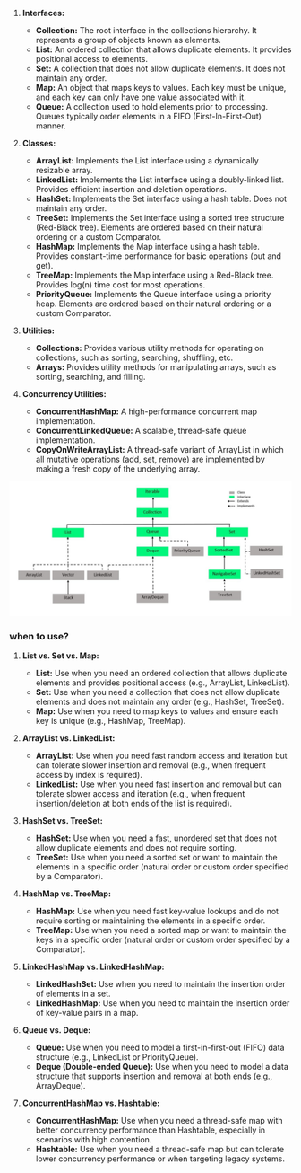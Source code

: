 1. **Interfaces:**
   - **Collection:** The root interface in the collections hierarchy. It represents a group of objects known as elements.
   - **List:** An ordered collection that allows duplicate elements. It provides positional access to elements.
   - **Set:** A collection that does not allow duplicate elements. It does not maintain any order.
   - **Map:** An object that maps keys to values. Each key must be unique, and each key can only have one value associated with it.
   - **Queue:** A collection used to hold elements prior to processing. Queues typically order elements in a FIFO (First-In-First-Out) manner.

2. **Classes:**
   - **ArrayList:** Implements the List interface using a dynamically resizable array.
   - **LinkedList:** Implements the List interface using a doubly-linked list. Provides efficient insertion and deletion operations.
   - **HashSet:** Implements the Set interface using a hash table. Does not maintain any order.
   - **TreeSet:** Implements the Set interface using a sorted tree structure (Red-Black tree). Elements are ordered based on their natural ordering or a custom Comparator.
   - **HashMap:** Implements the Map interface using a hash table. Provides constant-time performance for basic operations (put and get).
   - **TreeMap:** Implements the Map interface using a Red-Black tree. Provides log(n) time cost for most operations.
   - **PriorityQueue:** Implements the Queue interface using a priority heap. Elements are ordered based on their natural ordering or a custom Comparator.

3. **Utilities:**
   - **Collections:** Provides various utility methods for operating on collections, such as sorting, searching, shuffling, etc.
   - **Arrays:** Provides utility methods for manipulating arrays, such as sorting, searching, and filling.

4. **Concurrency Utilities:**
   - **ConcurrentHashMap:** A high-performance concurrent map implementation.
   - **ConcurrentLinkedQueue:** A scalable, thread-safe queue implementation.
   - **CopyOnWriteArrayList:** A thread-safe variant of ArrayList in which all mutative operations (add, set, remove) are implemented by making a fresh copy of the underlying array.


![img.png](img.png)


### when to use?

1. **List vs. Set vs. Map:**
   - **List:** Use when you need an ordered collection that allows duplicate elements and provides positional access (e.g., ArrayList, LinkedList).
   - **Set:** Use when you need a collection that does not allow duplicate elements and does not maintain any order (e.g., HashSet, TreeSet).
   - **Map:** Use when you need to map keys to values and ensure each key is unique (e.g., HashMap, TreeMap).

2. **ArrayList vs. LinkedList:**
   - **ArrayList:** Use when you need fast random access and iteration but can tolerate slower insertion and removal (e.g., when frequent access by index is required).
   - **LinkedList:** Use when you need fast insertion and removal but can tolerate slower access and iteration (e.g., when frequent insertion/deletion at both ends of the list is required).

3. **HashSet vs. TreeSet:**
   - **HashSet:** Use when you need a fast, unordered set that does not allow duplicate elements and does not require sorting.
   - **TreeSet:** Use when you need a sorted set or want to maintain the elements in a specific order (natural order or custom order specified by a Comparator).

4. **HashMap vs. TreeMap:**
   - **HashMap:** Use when you need fast key-value lookups and do not require sorting or maintaining the elements in a specific order.
   - **TreeMap:** Use when you need a sorted map or want to maintain the keys in a specific order (natural order or custom order specified by a Comparator).

5. **LinkedHashMap vs. LinkedHashMap:**
   - **LinkedHashSet:** Use when you need to maintain the insertion order of elements in a set.
   - **LinkedHashMap:** Use when you need to maintain the insertion order of key-value pairs in a map.

6. **Queue vs. Deque:**
   - **Queue:** Use when you need to model a first-in-first-out (FIFO) data structure (e.g., LinkedList or PriorityQueue).
   - **Deque (Double-ended Queue):** Use when you need to model a data structure that supports insertion and removal at both ends (e.g., ArrayDeque).

7. **ConcurrentHashMap vs. Hashtable:**
   - **ConcurrentHashMap:** Use when you need a thread-safe map with better concurrency performance than Hashtable, especially in scenarios with high contention.
   - **Hashtable:** Use when you need a thread-safe map but can tolerate lower concurrency performance or when targeting legacy systems.
